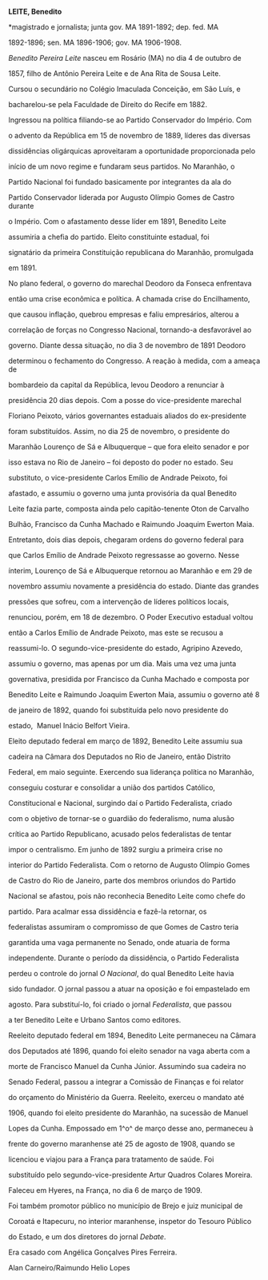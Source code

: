 **LEITE, Benedito**



\*magistrado e jornalista; junta gov. MA 1891-1892; dep. fed. MA

1892-1896; sen. MA 1896-1906; gov. MA 1906-1908.



*Benedito Pereira Leite* nasceu em Rosário (MA) no dia 4 de outubro de

1857, filho de Antônio Pereira Leite e de Ana Rita de Sousa Leite.



Cursou o secundário no Colégio Imaculada Conceição, em São Luís, e

bacharelou-se pela Faculdade de Direito do Recife em 1882.



Ingressou na política filiando-se ao Partido Conservador do Império. Com

o advento da República em 15 de novembro de 1889, líderes das diversas

dissidências oligárquicas aproveitaram a oportunidade proporcionada pelo

início de um novo regime e fundaram seus partidos. No Maranhão, o

Partido Nacional foi fundado basicamente por integrantes da ala do

Partido Conservador liderada por Augusto Olímpio Gomes de Castro durante

o Império. Com o afastamento desse líder em 1891, Benedito Leite

assumiria a chefia do partido. Eleito constituinte estadual, foi

signatário da primeira Constituição republicana do Maranhão, promulgada

em 1891.



No plano federal, o governo do marechal Deodoro da Fonseca enfrentava

então uma crise econômica e política. A chamada crise do Encilhamento,

que causou inflação, quebrou empresas e faliu empresários, alterou a

correlação de forças no Congresso Nacional, tornando-a desfavorável ao

governo. Diante dessa situação, no dia 3 de novembro de 1891 Deodoro

determinou o fechamento do Congresso. A reação à medida, com a ameaça de

bombardeio da capital da República, levou Deodoro a renunciar à

presidência 20 dias depois. Com a posse do vice-presidente marechal

Floriano Peixoto, vários governantes estaduais aliados do ex-presidente

foram substituídos. Assim, no dia 25 de novembro, o presidente do

Maranhão Lourenço de Sá e Albuquerque – que fora eleito senador e por

isso estava no Rio de Janeiro – foi deposto do poder no estado. Seu

substituto, o vice-presidente Carlos Emílio de Andrade Peixoto, foi

afastado, e assumiu o governo uma junta provisória da qual Benedito

Leite fazia parte, composta ainda pelo capitão-tenente Oton de Carvalho

Bulhão, Francisco da Cunha Machado e Raimundo Joaquim Ewerton Maia.

Entretanto, dois dias depois, chegaram ordens do governo federal para

que Carlos Emílio de Andrade Peixoto regressasse ao governo. Nesse

ínterim, Lourenço de Sá e Albuquerque retornou ao Maranhão e em 29 de

novembro assumiu novamente a presidência do estado. Diante das grandes

pressões que sofreu, com a intervenção de líderes políticos locais,

renunciou, porém, em 18 de dezembro. O Poder Executivo estadual voltou

então a Carlos Emílio de Andrade Peixoto, mas este se recusou a

reassumi-lo. O segundo-vice-presidente do estado, Agripino Azevedo,

assumiu o governo, mas apenas por um dia. Mais uma vez uma junta

governativa, presidida por Francisco da Cunha Machado e composta por

Benedito Leite e Raimundo Joaquim Ewerton Maia, assumiu o governo até 8

de janeiro de 1892, quando foi substituída pelo novo presidente do

estado,  Manuel Inácio Belfort Vieira.



Eleito deputado federal em março de 1892, Benedito Leite assumiu sua

cadeira na Câmara dos Deputados no Rio de Janeiro, então Distrito

Federal, em maio seguinte. Exercendo sua liderança política no Maranhão,

conseguiu costurar e consolidar a união dos partidos Católico,

Constitucional e Nacional, surgindo daí o Partido Federalista, criado

com o objetivo de tornar-se o guardião do federalismo, numa alusão

crítica ao Partido Republicano, acusado pelos federalistas de tentar

impor o centralismo. Em junho de 1892 surgiu a primeira crise no

interior do Partido Federalista. Com o retorno de Augusto Olímpio Gomes

de Castro do Rio de Janeiro, parte dos membros oriundos do Partido

Nacional se afastou, pois não reconhecia Benedito Leite como chefe do

partido. Para acalmar essa dissidência e fazê-la retornar, os

federalistas assumiram o compromisso de que Gomes de Castro teria

garantida uma vaga permanente no Senado, onde atuaria de forma

independente. Durante o período da dissidência, o Partido Federalista

perdeu o controle do jornal *O Nacional*, do qual Benedito Leite havia

sido fundador. O jornal passou a atuar na oposição e foi empastelado em

agosto. Para substituí-lo, foi criado o jornal *Federalista*, que passou

a ter Benedito Leite e Urbano Santos como editores.



Reeleito deputado federal em 1894, Benedito Leite permaneceu na Câmara

dos Deputados até 1896, quando foi eleito senador na vaga aberta com a

morte de Francisco Manuel da Cunha Júnior. Assumindo sua cadeira no

Senado Federal, passou a integrar a Comissão de Finanças e foi relator

do orçamento do Ministério da Guerra. Reeleito, exerceu o mandato até

1906, quando foi eleito presidente do Maranhão, na sucessão de Manuel

Lopes da Cunha. Empossado em 1^o^ de março desse ano, permaneceu à

frente do governo maranhense até 25 de agosto de 1908, quando se

licenciou e viajou para a França para tratamento de saúde. Foi

substituído pelo segundo-vice-presidente Artur Quadros Colares Moreira.

Faleceu em Hyeres, na França, no dia 6 de março de 1909.



Foi também promotor público no município de Brejo e juiz municipal de

Coroatá e Itapecuru, no interior maranhense, inspetor do Tesouro Público

do Estado, e um dos diretores do jornal *Debate*.



Era casado com Angélica Gonçalves Pires Ferreira.



Alan Carneiro/Raimundo Helio Lopes



